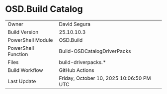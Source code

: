 ﻿# OSD.Build Catalog

| | |
|-|-|
| Owner | David Segura |
| Build Version | 25.10.10.3 |
| PowerShell Module | OSD.Build |
| PowerShell Function | Build-OSDCatalogDriverPacks |
| Files | build-driverpacks.* |
| Build Workflow | GitHub Actions |
| Last Update | Friday, October 10, 2025 10:06:50 PM UTC |

